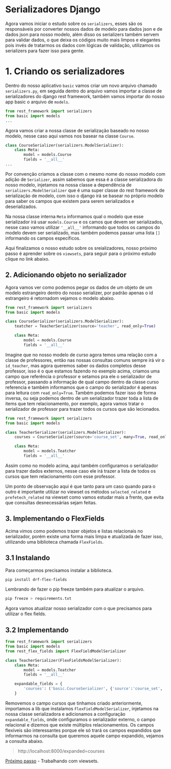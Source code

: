# Serializadores Django

Agora vamos iniciar o estudo sobre os `serializers`, esses são os responsáveis por converter nossos dados de modelo para dados json e de dados json para nosso modelo, além disso os serializers também servem para validar dados, o que deixa os códigos muito mais limpos e elegantes pois invés de tratarmos os dados com lógicas de validação, utilizamos os serializers para fazer isso para gente.

# 1. Criando os serializadores

Dentro do nosso aplicativo `basic` vamos criar um novo arquivo chamado `serializers.py`, em seguida dentro do arquivo vamos importar a classe de serializadores do django rest framework, também vamos importar do nosso app basic o arquivo de `models`.

```py
from rest_framework import serializers
from basic import models
...
```

Agora vamos criar a nossa classe de serialização baseado no nosso modelo, nesse caso aqui vamos nos basear na classe `Course`.

```py
class CourseSerializer(serializers.ModelSerializer):
    class Meta:
        model = models.Course
        fields = '__all__'
...
```
Por convenção criamos a classe com o mesmo nome do nosso modelo com adição de `Serializer`, assim sabemos que essa é a classe serializadora do nosso modelo, injetamos na nossa classe a dependência de `serializers.ModelSerializer` que é uma super classe do rest framework de serialização de modelo, com isso o django irá se basear no próprio modelo para saber os campos que existem para serem serializados e deserializados.

Na nossa classe interna `Meta` informamos qual o modelo que esse serializador irá usar `models.Course` e os camos que devem ser serializados, nesse caso vamos utilizar `'__all__'` informando que todos os campos do modelo devem ser serializado, mas também podemos passar uma lista `[]` informando os campos específicos.

Aqui finalizamos o nosso estudo sobre os sreializadores, nosso próximo passo é aprender sobre os `viewsets`, para seguir para o próximo estudo clique no link abaixo.

## 2. Adicionando objeto no serializador

Agora vamos ver como podemos pegar os dados de um objeto de um modelo estrangeiro dentro do nosso serializer, por padrão apenas o id estrangeiro é retornadom vejamos o modelo abaixo.

```py
from rest_framework import serializers
from basic import models

class CourseSerializer(serializers.ModelSerializer):
    teatcher = TeacherSerializer(source='teacher', read_only=True)

    class Meta:
        model = models.Course
        fields = '__all__'
```
Imagine que no nosso modelo de curso agora temos uma relação com a classe de professores, então nas nossas consultas comuns sempre irá vir o `id_teacher`, mas agora queremos saber os dados completos desse professor, isso é o que estamos fazendo no exemplo acima, criamos uma campo que referência o professor e setamos pra ele o serializador de professor, passando a informação de qual campo dentro da classe curso referencia e também informamos que o campo do serializador é apenas para leitura com `read_only=True`.
Também podemos fazer isso de forma inversa, ou seja podemos dentro de um serializador trazer toda a lista de items que tem relacionamento, por exemplo, agora vamos tratar o serializador de professor para trazer todos os cursos que são lecionados.

```py
from rest_framework import serializers
from basic import models

class TeacherSerializer(serializers.ModelSerializer):
    courses = CourseSerializer(source='course_set', many=True, read_only=True)

    class Meta:
        model = models.Teatcher
        fields = '__all__'
```
Assim como no modelo acima, aqui também configuramos o serializador para trazer dados externos, nesse caso ele irá trazer a lista de todos os cursos que tem relacionamento com esse professor.

Um ponto de observação aqui é que tanto para um caso quando para o outro é importante utilizar no viewset os métodos `selected_related` e `prefetech_related` na viewset como vamos estudar mais a frente, que evita que consultas desnecessárias sejam feitas.

## 3. Implementando o FlexFields

Acima vimos como podemos trazer objetos e listas relacionais no serializador, porém existe uma forma mais limpa e atualizada de fazer isso, utilizando uma biblioteca chamada `FlexFields`.

## 3.1 Instalando

Para começarmos precisamos instalar a biblioteca.

```sh
pip install drf-flex-fields
```
Lembrando de fazer o pip freeze também para atualizar o arquivo.

```sh
pip freeze > requirements.txt
```
Agora vamos atualizar nosso serializador com o que precisamos para utilizar o flex fields.

## 3.2 Implementando

```py
from rest_framework import serializers
from basic import models
from rest_flex_fields import FlexFieldModelSerializer

class TeacherSerializer(FlexFieldsModelSerializer):
    class Meta:
        model = models.Teatcher
        fields = '__all__'

    expandable_fields = {
        'courses': ('basic.CourseSerializer', {'source':'course_set', 'many': True})
    }
```
Removemos o campo cursos que tinhamos criado anteriormente, importamos a lib que instalamos `FlexFieldModelSerializer`, injetamos na nossa classe serializadora e adicionamos a configuração `expandable_fields`, onde configuramos o serializador externo, o campo relacional e dizemos que existe múltiplos relacionamentos.
Os campos flexíveis são interessantes porque ele só trará os campos expandidos que informarmos na consulta que queremos aquele campo expandido, vejamos a consulta abaixo.

> http://localhost:8000/expanded=courses

[Próximo passo](./viewset.MD) - Trabalhando com viewsets.